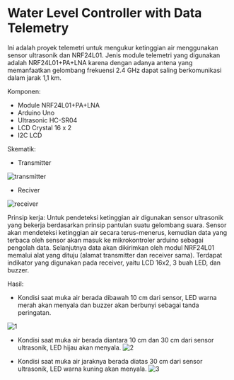 # Water Level Controller with Data Telemetry
Ini adalah proyek telemetri untuk mengukur ketinggian air menggunakan sensor ultrasonik dan NRF24L01. Jenis module telemetri yang digunakan adalah NRF24L01+PA+LNA karena dengan adanya antena yang memanfaatkan gelombang frekuensi 2.4 GHz dapat saling berkomunikasi dalam jarak 1,1 km. 

Komponen:
- Module NRF24L01+PA+LNA
- Arduino Uno
- Ultrasonic HC-SR04
- LCD Crystal 16 x 2
- I2C LCD
 

Skematik:
- Transmitter

![transmitter](https://user-images.githubusercontent.com/93894711/211598306-cfd41c0f-b078-42e4-a554-88ac60bd38ed.png)

- Reciver

![receiver](https://user-images.githubusercontent.com/93894711/211598289-58671758-b9f0-4b00-aa82-464508d2d007.png)



Prinsip kerja:
Untuk pendeteksi ketinggian air digunakan sensor ultrasonik yang bekerja berdasarkan prinsip pantulan suatu gelombang suara. Sensor akan mendeteksi ketinggian air secara terus-menerus, kemudian data yang terbaca oleh sensor akan masuk ke mikrokontroler arduino sebagai pengolah data. Selanjutnya data akan dikirimkan oleh modul NRF24L01 memalui alat yang dituju (alamat transmitter dan receiver sama). Terdapat indikator yang digunakan pada receiver, yaitu LCD 16x2, 3 buah LED, dan buzzer. 

Hasil:
- Kondisi saat muka air berada dibawah 10 cm dari sensor, LED warna merah akan menyala dan buzzer akan berbunyi sebagai tanda peringatan.

![1](https://user-images.githubusercontent.com/93894711/213539898-f2598631-38df-428c-b8cd-5e297983d871.png)


- Kondisi saat muka air berada diantara 10 cm dan 30 cm dari sensor ultrasonik, LED hijau akan menyala.
![2](https://user-images.githubusercontent.com/93894711/213540840-9fa54c13-8a1c-48fb-b138-ba02837be30a.png)


- Kondisi saat muka air jaraknya berada diatas 30 cm dari sensor ultrasonik, LED warna kuning akan menyala.
![3](https://user-images.githubusercontent.com/93894711/213540830-abd9b1c9-e427-4bf0-aaa8-6b75952a7227.png)



